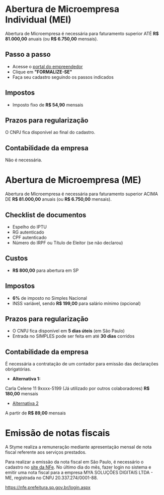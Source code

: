 # Abertura de Microempresa Individual (MEI)

Abertura de Microempresa é necessária para faturamento superior ATÉ **R$ 81.000,00** anuais (ou **R$ 6.750,00** mensais).

## Passo a passo

- Acesse o [portal do empreendedor](http://www.portaldoempreendedor.gov.br/temas/quero-ser/formalize-se/formalize-se-1)
- Clique em **"FORMALIZE-SE"**
- Faça seu cadastro seguindo os passos indicados

## Impostos

- Imposto fixo de **R$ 54,90** mensais

## Prazos para regularização

O CNPJ fica disponível ao final do cadastro.

## Contabilidade da empresa

Não é necessária.

# Abertura de Microempresa (ME)

Abertura de Microempresa é necessária para faturamento superior ACIMA DE **R$ 81.000,00** anuais (ou **R$ 6.750,00** mensais).

## Checklist de documentos

- Espelho do IPTU
- RG autenticado
- CPF autenticado
- Número do IRPF ou Título de Eleitor (se não declarou)

## Custos

- **R$ 800,00** para abertura em SP

## Impostos 

- **6%** de imposto no Simples Nacional
- INSS variável, sendo **R$ 199,00** para salário mínimo (opcional)

## Prazos para regularização

- O CNPJ fica disponível em **5 dias úteis** (em São Paulo)
- Entrada no SIMPLES pode ser feita em até **30 dias** corridos

## Contabilidade da empresa

É necessária a contratação de um contador para emissão das declarações obrigatórias.

- **Alternativa 1:**

Carla Celene 11 9xxxx-5199 (Já utilizado por outros colaboradores)
**R$ 180,00** mensais

- [Alternativa 2](https://www.contabilizei.com.br/)

A partir de **R$ 89,00** mensais

# Emissão de notas fiscais

A Styme realiza a remuneração mediante apresentação mensal de nota fiscal referente aos serviços prestados.

Para realizar a emissão da nota fiscal em São Paulo, é necessário o cadastro no [site da NFe](https://nfe.prefeitura.sp.gov.br/login.aspx). No último dia do mês, fazer login no sistema e emitir uma nota fiscal para a empresa MYA SOLUÇÕES DIGITAIS LTDA - ME, registrada no CNPJ 20.337.274/0001-88.

https://nfe.prefeitura.sp.gov.br/login.aspx
